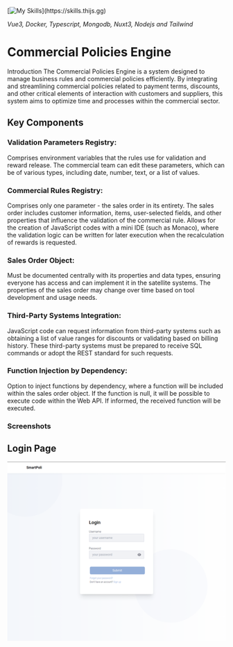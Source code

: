 [![My Skills](https://skills.thijs.gg/icons?i=vue,docker,ts,mongodb,nuxtjs,nodejs,tailwind,)](https://skills.thijs.gg)

_Vue3, Docker, Typescript, Mongodb, Nuxt3, Nodejs and Tailwind_

# Commercial Policies Engine

Introduction
The Commercial Policies Engine is a system designed to manage business rules and commercial policies efficiently. By integrating and streamlining commercial policies related to payment terms, discounts, and other critical elements of interaction with customers and suppliers, this system aims to optimize time and processes within the commercial sector.

## Key Components

### Validation Parameters Registry:

Comprises environment variables that the rules use for validation and reward release.
The commercial team can edit these parameters, which can be of various types, including date, number, text, or a list of values.

### Commercial Rules Registry:

Comprises only one parameter - the sales order in its entirety.
The sales order includes customer information, items, user-selected fields, and other properties that influence the validation of the commercial rule.
Allows for the creation of JavaScript codes with a mini IDE (such as Monaco), where the validation logic can be written for later execution when the recalculation of rewards is requested.

### Sales Order Object:

Must be documented centrally with its properties and data types, ensuring everyone has access and can implement it in the satellite systems.
The properties of the sales order may change over time based on tool development and usage needs.

### Third-Party Systems Integration:

JavaScript code can request information from third-party systems such as obtaining a list of value ranges for discounts or validating based on billing history.
These third-party systems must be prepared to receive SQL commands or adopt the REST standard for such requests.

### Function Injection by Dependency:

Option to inject functions by dependency, where a function will be included within the sales order object.
If the function is null, it will be possible to execute code within the Web API. If informed, the received function will be executed.

### Screenshots

## Login Page

![Login screen](./documentation/screenshots/login_screen.png)

